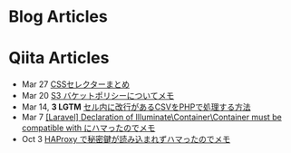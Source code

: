 # Blog Articles

<!-- latest-posts:start -->
<!-- 自動更新されるセクション -->
<!-- latest-posts:end -->

# Qiita Articles

<!-- profile updater begin: qiita -->
- Mar 27 [CSSセレクターまとめ](https://qiita.com/4roro4/items/9f30fbd8ae784257dd89)
- Mar 20 [S3 バケットポリシーについてメモ](https://qiita.com/4roro4/items/1cb520724fafc2379348)
- Mar 14, **3 LGTM** [セル内に改行があるCSVをPHPで処理する方法](https://qiita.com/4roro4/items/ebd193a88f76353a3c14)
- Mar 7 [[Laravel] Declaration of Illuminate\Container\Container must be compatible with にハマったのでメモ](https://qiita.com/4roro4/items/453e87dc457a1b44bb09)
- Oct 3 [HAProxy で秘密鍵が読み込まれずハマったのでメモ](https://qiita.com/4roro4/items/7868a280612c9bd3341d)
<!-- profile updater end: qiita -->
